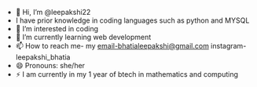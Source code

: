 - 👋 Hi, I’m @leepakshi22
- I have prior knowledge in coding languages such as python and MYSQL
- 👀 I’m interested in coding
- 🌱 I’m currently learning web development
- 📫 How to reach me- my email-bhatialeepakshi@gmail.com  instagram-leepakshi_bhatia
- 😄 Pronouns: she/her
- ⚡ I am currently in  my 1 year of btech in mathematics and computing

<!---
leepakshi22/leepakshi22 is a ✨ special ✨ repository because its `README.md` (this file) appears on your GitHub profile.
You can click the Preview link to take a look at your changes.
--->
